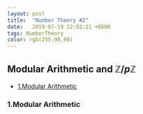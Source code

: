 ```yaml
---
layout: post
title:  "Number Theory #2"
date:   2019-07-19 22:02:21 +0800
tags: NumberTheory
color: rgb(255,90,90)
---
```


##  Modular Arithmetic and $\mathbb{Z}/p\mathbb{Z}$

- <a href="#5">1.Modular Arithmetic </a>

### <a name="5">1.Modular Arithmetic </a>